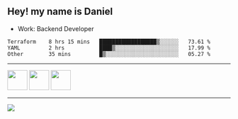 ## Hey! my name is Daniel

- Work: Backend Developer

<!--START_SECTION:waka-->

```text
Terraform    8 hrs 15 mins   ██████████████████▒░░░░░░   73.61 %
YAML         2 hrs           ████▒░░░░░░░░░░░░░░░░░░░░   17.99 %
Other        35 mins         █▒░░░░░░░░░░░░░░░░░░░░░░░   05.27 %
```

<!--END_SECTION:waka-->
    

<hr>
<div>
    <img height="45" src="https://img.icons8.com/color/48/000000/nodejs.png"/>
    <img height="45" src="https://www.vectorlogo.zone/logos/golang/golang-ar21.svg">
    <img height="45" src="https://www.vectorlogo.zone/logos/nestjs/nestjs-icon.svg">
</div>
<hr>
<div>
    <a href="https://www.linkedin.com/in/daniel-lucas-bb7b82193/" target="_blank">
        <img src="https://img.shields.io/badge/LinkedIn-0077B5?style=for-the-badge&logo=linkedin&logoColor=white">
    </a>
</div>
